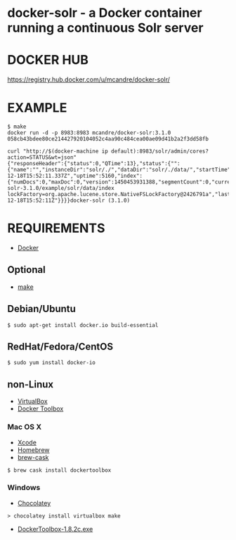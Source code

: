 # docker-solr - a Docker container running a continuous Solr server

# DOCKER HUB

https://registry.hub.docker.com/u/mcandre/docker-solr/

# EXAMPLE

```
$ make
docker run -d -p 8983:8983 mcandre/docker-solr:3.1.0
058cb43bdee80ce214427920104052c4aa90c484cea00ae09d41b2a2f3dd58fb

curl "http://$(docker-machine ip default):8983/solr/admin/cores?action=STATUS&wt=json"
{"responseHeader":{"status":0,"QTime":13},"status":{"":{"name":"","instanceDir":"solr/./","dataDir":"solr/./data/","startTime":"2015-12-18T15:52:11.337Z","uptime":5160,"index":{"numDocs":0,"maxDoc":0,"version":1450453931388,"segmentCount":0,"current":true,"hasDeletions":false,"directory":"org.apache.lucene.store.MMapDirectory:org.apache.lucene.store.MMapDirectory@/apache-solr-3.1.0/example/solr/data/index lockFactory=org.apache.lucene.store.NativeFSLockFactory@2426791a","lastModified":"2015-12-18T15:52:11Z"}}}}docker-solr (3.1.0)
```

# REQUIREMENTS

* [Docker](https://www.docker.com/)

## Optional

* [make](http://www.gnu.org/software/make/)

## Debian/Ubuntu

```
$ sudo apt-get install docker.io build-essential
```

## RedHat/Fedora/CentOS

```
$ sudo yum install docker-io
```

## non-Linux

* [VirtualBox](https://www.virtualbox.org/)
* [Docker Toolbox](https://www.docker.com/toolbox)

### Mac OS X

* [Xcode](http://itunes.apple.com/us/app/xcode/id497799835?ls=1&mt=12)
* [Homebrew](http://brew.sh/)
* [brew-cask](http://caskroom.io/)

```
$ brew cask install dockertoolbox
```

### Windows

* [Chocolatey](https://chocolatey.org/)

```
> chocolatey install virtualbox make
```

* [DockerToolbox-1.8.2c.exe](https://github.com/docker/toolbox/releases/download/v1.8.2c/DockerToolbox-1.8.2c.exe)
